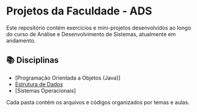 # Projetos da Faculdade - ADS

Este repositório contém exercícios e mini-projetos desenvolvidos ao longo do curso de Análise e Desenvolvimento de Sistemas, atualmente em andamento.


## 📚 Disciplinas

- [Programação Orientada a Objetos (Java)]
- [Estrutura de Dados](./Estrutura%20de%20Dados/)
- [Sistemas Operacionais]


Cada pasta contém os arquivos e códigos organizados por temas e aulas.
